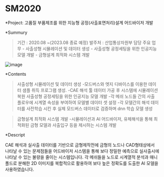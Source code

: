 # SM2020
*Project: 고품질 부품제조를 위한 지능형 공정(사출표면처리)설계 어드바이저 개발


*Summury

>기간 : 2020.08  ~(2023.08 종료 예정)
>발주처 : 산업통상자원부
>담당 주요 업무
	- 사출성형 시뮬레이션 및 데이터 생성
	- 사출성형 공정세팅을 위한 인공지능 모델 개발
	- 금형설계 최적화 시스템 개발

![image](https://github.com/songjs1024/SM2020/assets/33867367/8820edbb-85d4-44ef-b7dc-6d6c70c1b98c)


*Contents

>사출성형 시뮬레이션 및 데이터 생성
	-모드버스와 엣지 디바이스를 이용한 데이터 샘플 취득 프로그램 생성. 
	-CAE 해석 툴 데이터 가공 후 시스템에 시뮬레이션 복원 
>사출성형 공정세팅을 위한 인공지능 모델 개발
	-각 메쉬 노드들 간의 사출 플로우에 시계열 속성을 부여하여 모델별 데이터 셋 설정
	-각 모델간의 해석 데이터를 사전학습 시킨 후 실제 모드버스 데이터로 검증하며 dnn 학습 모델 생성

>금형설계 최적화 시스템 개발
	-시뮬레이션과 AI 어드바이저, 유체해석을 통해 최적화된 금형 모델과 사출입구 등을 제시하는 시스템 개발

*Descript

CAE 해석과 실사출 데이터를 기반으로 금형제작전에 금형의 노드나 CAD형태상에서 	나타날 수 있는 문제점들을 어드바이저 시스템을 통해 보다 정밀한 예측으로 실사출시에 나타날 수 있는 불량을 줄이는 시스템입니다. 
각 메쉬들을 노드로 시계열적 분석과 매니폴드로 분해한 2D 이미지를 복합적으로 활용하여 보다 높은 정확도를 도출한 AI 모델을 사용하였습니다.

